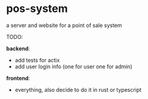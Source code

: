 # pos-system
a server and website for a point of sale system

TODO:

**backend**:
* add tests for actix
* add user login info (one for user one for admin)

**frontend**:
* everything, also decide to do it in rust or typescript